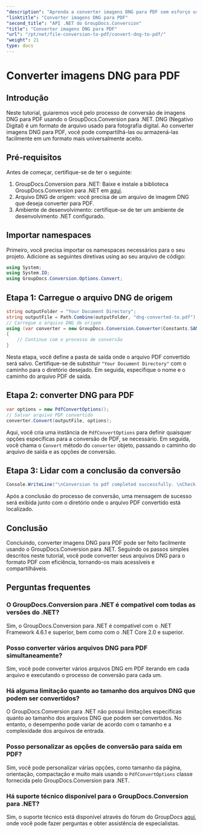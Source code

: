 ```yaml
---
"description": "Aprenda a converter imagens DNG para PDF sem esforço usando o GroupDocs.Conversion para .NET. Siga nosso guia passo a passo para uma conversão perfeita."
"linktitle": "Converter imagens DNG para PDF"
"second_title": "API .NET do GroupDocs.Conversion"
"title": "Converter imagens DNG para PDF"
"url": "/pt/net/file-conversion-to-pdf/convert-dng-to-pdf/"
"weight": 21
type: docs
---
```

# Converter imagens DNG para PDF

## Introdução
Neste tutorial, guiaremos você pelo processo de conversão de imagens DNG para PDF usando o GroupDocs.Conversion para .NET. DNG (Negativo Digital) é um formato de arquivo usado para fotografia digital. Ao converter imagens DNG para PDF, você pode compartilhá-las ou armazená-las facilmente em um formato mais universalmente aceito.
## Pré-requisitos
Antes de começar, certifique-se de ter o seguinte:
1. GroupDocs.Conversion para .NET: Baixe e instale a biblioteca GroupDocs.Conversion para .NET em [aqui](https://releases.groupdocs.com/conversion/net/).
2. Arquivo DNG de origem: você precisa de um arquivo de imagem DNG que deseja converter para PDF.
3. Ambiente de desenvolvimento: certifique-se de ter um ambiente de desenvolvimento .NET configurado.

## Importar namespaces
Primeiro, você precisa importar os namespaces necessários para o seu projeto. Adicione as seguintes diretivas using ao seu arquivo de código:
```csharp
using System;
using System.IO;
using GroupDocs.Conversion.Options.Convert;
```
## Etapa 1: Carregue o arquivo DNG de origem
```csharp
string outputFolder = "Your Document Directory";
string outputFile = Path.Combine(outputFolder, "dng-converted-to.pdf");
// Carregue o arquivo DNG de origem
using (var converter = new GroupDocs.Conversion.Converter(Constants.SAMPLE_DNG))
{
    // Continue com o processo de conversão
}
```
Nesta etapa, você define a pasta de saída onde o arquivo PDF convertido será salvo. Certifique-se de substituir `"Your Document Directory"` com o caminho para o diretório desejado. Em seguida, especifique o nome e o caminho do arquivo PDF de saída.
## Etapa 2: converter DNG para PDF
```csharp
var options = new PdfConvertOptions();
// Salvar arquivo PDF convertido
converter.Convert(outputFile, options);
```
Aqui, você cria uma instância de `PdfConvertOptions` para definir quaisquer opções específicas para a conversão de PDF, se necessário. Em seguida, você chama o `Convert` método do `converter` objeto, passando o caminho do arquivo de saída e as opções de conversão.
## Etapa 3: Lidar com a conclusão da conversão
```csharp
Console.WriteLine("\nConversion to pdf completed successfully. \nCheck output in {0}", outputFolder);
```
Após a conclusão do processo de conversão, uma mensagem de sucesso será exibida junto com o diretório onde o arquivo PDF convertido está localizado.

## Conclusão
Concluindo, converter imagens DNG para PDF pode ser feito facilmente usando o GroupDocs.Conversion para .NET. Seguindo os passos simples descritos neste tutorial, você pode converter seus arquivos DNG para o formato PDF com eficiência, tornando-os mais acessíveis e compartilháveis.
## Perguntas frequentes
### O GroupDocs.Conversion para .NET é compatível com todas as versões do .NET?
Sim, o GroupDocs.Conversion para .NET é compatível com o .NET Framework 4.6.1 e superior, bem como com o .NET Core 2.0 e superior.
### Posso converter vários arquivos DNG para PDF simultaneamente?
Sim, você pode converter vários arquivos DNG em PDF iterando em cada arquivo e executando o processo de conversão para cada um.
### Há alguma limitação quanto ao tamanho dos arquivos DNG que podem ser convertidos?
O GroupDocs.Conversion para .NET não possui limitações específicas quanto ao tamanho dos arquivos DNG que podem ser convertidos. No entanto, o desempenho pode variar de acordo com o tamanho e a complexidade dos arquivos de entrada.
### Posso personalizar as opções de conversão para saída em PDF?
Sim, você pode personalizar várias opções, como tamanho da página, orientação, compactação e muito mais usando o `PdfConvertOptions` classe fornecida pelo GroupDocs.Conversion para .NET.
### Há suporte técnico disponível para o GroupDocs.Conversion para .NET?
Sim, o suporte técnico está disponível através do fórum do GroupDocs [aqui](https://forum.groupdocs.com/c/conversion/11), onde você pode fazer perguntas e obter assistência de especialistas.